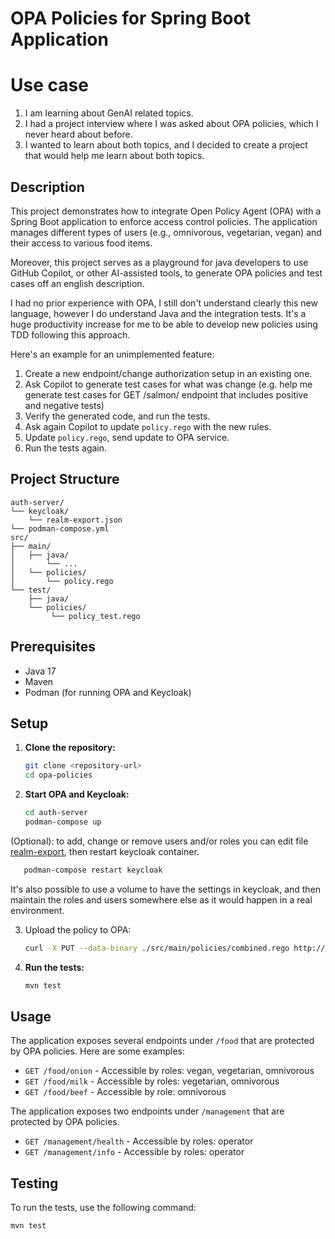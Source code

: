 # OPA Policies for Spring Boot Application

# Use case

1. I am learning about GenAI related topics.
2. I had a project interview where I was asked about OPA policies, which I never heard about before.
3. I wanted to learn about both topics, and I decided to create a project that would help me learn about both topics.

## Description

This project demonstrates how to integrate Open Policy Agent (OPA) with a Spring Boot application to enforce access
control policies. The application manages different types of users (e.g., omnivorous, vegetarian, vegan) and their
access to various food items.

Moreover, this project serves as a playground for java developers to use GitHub Copilot, or other AI-assisted tools, to
generate OPA policies and test cases off an english description.

I had no prior experience with OPA, I still don't understand clearly this new language, however I do understand Java and
the integration tests. It's a huge
productivity increase for me to be able to develop new policies using TDD following this approach.

Here's an example for an unimplemented feature:

1. Create a new endpoint/change authorization setup in an existing one.
2. Ask Copilot to generate test cases for what was change (e.g. help me generate test cases for GET /salmon/ endpoint
   that includes positive and negative tests)
3. Verify the generated code, and run the tests.
4. Ask again Copilot to update `policy.rego` with the new rules.
5. Update `policy.rego`, send update to OPA service.
6. Run the tests again.

## Project Structure

```
auth-server/
└── keycloak/
    └── realm-export.json
└── podman-compose.yml
src/
├── main/
│   ├── java/
│       └── ...
│   └── policies/
│       └── policy.rego
└── test/
    ├── java/
    └── policies/
         └── policy_test.rego
```

## Prerequisites

- Java 17
- Maven
- Podman (for running OPA and Keycloak)

## Setup

1. **Clone the repository:**

   ```sh
   git clone <repository-url>
   cd opa-policies
   ```

2. **Start OPA and Keycloak:**

   ```sh
   cd auth-server
   podman-compose up
   ```

(Optional): to add, change or remove users and/or roles you can edit
file [realm-export](auth-server/keycloak/realm-export.json),
then restart keycloak container.

```sh
   podman-compose restart keycloak
```

It's also possible to use a volume to have the settings in keycloak, and then maintain
the roles and users somewhere else as it would happen in a real environment.

3. Upload the policy to OPA:

   ```sh
   curl -X PUT --data-binary ./src/main/policies/combined.rego http://localhost:8181/v1/policies/combined
   ```

4. **Run the tests:**

   ```sh
   mvn test
   ```

## Usage

The application exposes several endpoints under `/food` that are protected by OPA policies. Here are some examples:

- `GET /food/onion` - Accessible by roles: vegan, vegetarian, omnivorous
- `GET /food/milk` - Accessible by roles: vegetarian, omnivorous
- `GET /food/beef` - Accessible by role: omnivorous

The application exposes two endpoints under `/management` that are protected by OPA policies.

- `GET /management/health` - Accessible by roles: operator
- `GET /management/info` - Accessible by roles: operator

## Testing

To run the tests, use the following command:

```sh
mvn test
```